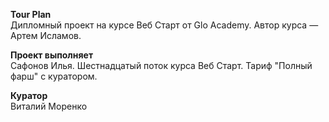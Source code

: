 **Tour Plan**\
Дипломный проект на курсе Веб Старт от Glo Academy. Автор курса — Артем Исламов.

**Проект выполняет**\
Сафонов Илья. Шестнадцатый поток курса Веб Старт. Тариф "Полный фарш" с куратором.

**Куратор**\
Виталий Моренко
